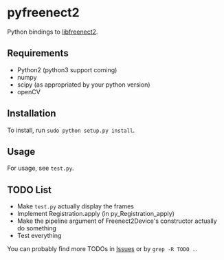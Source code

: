 pyfreenect2
===========

Python bindings to [libfreenect2](https://github.com/OpenKinect/libfreenect2).

Requirements
---------

- Python2 (python3 support coming)
- numpy
- scipy (as appropriated by your python version)
- openCV

Installation
---------

To install, run `sudo python setup.py install`.

Usage
---------

For usage, see `test.py`.


TODO List
---------

 * Make `test.py` actually display the frames
 * Implement Registration.apply (in py_Registration_apply)
 * Make the pipeline argument of Freenect2Device's constructor actually do something
 * Test everything

You can probably find more TODOs in [Issues](https://github.com/tikiking1/pyfreenect2/issues) or by `grep -R TODO .`.
